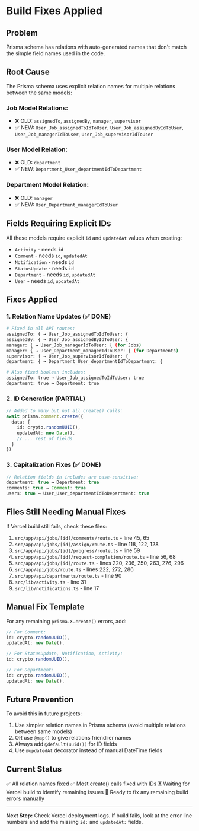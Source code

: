 # Build Fixes Applied

## Problem
Prisma schema has relations with auto-generated names that don't match the simple field names used in the code.

## Root Cause
The Prisma schema uses explicit relation names for multiple relations between the same models:

### Job Model Relations:
- ❌ OLD: `assignedTo`, `assignedBy`, `manager`, `supervisor`
- ✅ NEW: `User_Job_assignedToIdToUser`, `User_Job_assignedByIdToUser`, `User_Job_managerIdToUser`, `User_Job_supervisorIdToUser`

### User Model Relation:
- ❌ OLD: `department`
- ✅ NEW: `Department_User_departmentIdToDepartment`

### Department Model Relation:
- ❌ OLD: `manager`
- ✅ NEW: `User_Department_managerIdToUser`

## Fields Requiring Explicit IDs

All these models require explicit `id` and `updatedAt` values when creating:
- `Activity` - needs `id`
- `Comment` - needs `id`, `updatedAt`
- `Notification` - needs `id`
- `StatusUpdate` - needs `id`
- `Department` - needs `id`, `updatedAt`
- `User` - needs `id`, `updatedAt`

## Fixes Applied

### 1. Relation Name Updates (✅ DONE)
```bash
# Fixed in all API routes:
assignedTo: { → User_Job_assignedToIdToUser: {
assignedBy: { → User_Job_assignedByIdToUser: {
manager: { → User_Job_managerIdToUser: { (for Jobs)
manager: { → User_Department_managerIdToUser: { (for Departments)
supervisor: { → User_Job_supervisorIdToUser: {
department: { → Department_User_departmentIdToDepartment: {

# Also fixed boolean includes:
assignedTo: true → User_Job_assignedToIdToUser: true
department: true → Department: true  
```

### 2. ID Generation (PARTIAL)
```typescript
// Added to many but not all create() calls:
await prisma.comment.create({
  data: {
    id: crypto.randomUUID(),
    updatedAt: new Date(),
    // ... rest of fields
  }
})
```

### 3. Capitalization Fixes (✅ DONE)
```typescript
// Relation fields in includes are case-sensitive:
department: true → Department: true
comments: true → Comment: true
users: true → User_User_departmentIdToDepartment: true
```

## Files Still Needing Manual Fixes

If Vercel build still fails, check these files:
1. `src/app/api/jobs/[id]/comments/route.ts` - line 45, 65
2. `src/app/api/jobs/[id]/assign/route.ts` - line 118, 122, 128
3. `src/app/api/jobs/[id]/progress/route.ts` - line 59
4. `src/app/api/jobs/[id]/request-completion/route.ts` - line 56, 68
5. `src/app/api/jobs/[id]/route.ts` - lines 220, 236, 250, 263, 276, 296
6. `src/app/api/jobs/route.ts` - lines 222, 272, 286
7. `src/app/api/departments/route.ts` - line 90
8. `src/lib/activity.ts` - line 31
9. `src/lib/notifications.ts` - line 17

## Manual Fix Template

For any remaining `prisma.X.create()` errors, add:

```typescript
// For Comment:
id: crypto.randomUUID(),
updatedAt: new Date(),

// For StatusUpdate, Notification, Activity:
id: crypto.randomUUID(),

// For Department:
id: crypto.randomUUID(),
updatedAt: new Date(),
```

## Future Prevention

To avoid this in future projects:
1. Use simpler relation names in Prisma schema (avoid multiple relations between same models)
2. OR use `@map()` to give relations friendlier names
3. Always add `@default(uuid())` for ID fields
4. Use `@updatedAt` decorator instead of manual DateTime fields

## Current Status

✅ All relation names fixed
✅ Most create() calls fixed with IDs
⏳ Waiting for Vercel build to identify remaining issues
🔧 Ready to fix any remaining build errors manually

---

**Next Step:** Check Vercel deployment logs. If build fails, look at the error line numbers and add the missing `id:` and `updatedAt:` fields.
